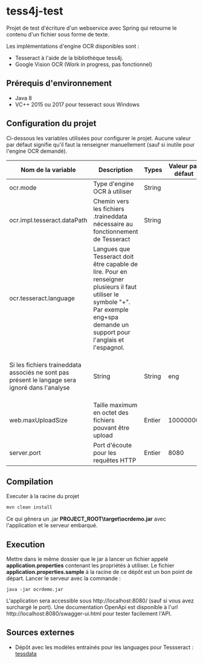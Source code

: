 # tess4j-test
Projet de test d'écriture d'un webservice avec Spring qui retourne le contenu d'un fichier sous forme de texte.

Les implémentations d'engine OCR disponibles sont :
* Tesseract à l'aide de la bibliothèque tess4j.
* Google Vision OCR (Work in progress, pas fonctionnel)

## Prérequis d'environnement

* Java 8
* VC++ 2015 ou 2017 pour tesseract sous Windows

## Configuration du projet

Ci-dessous les variables utilisées pour configurer le projet. Aucune valeur par défaut signifie qu'il faut la renseigner manuellement (sauf si inutile pour l'engine OCR demandé).

| Nom de la variable | Description                                                                 | Types   |Valeur par défaut | Valeurs possibles|
|--------------------|-----------------------------------------------------------------------------|---------|------------------|------------------|
| ocr.mode           | Type d'engine OCR à utiliser                                                | String  |                  | tesseract, google_vision       |
| ocr.impl.tesseract.dataPath  | Chemin vers les fichiers .traineddata nécessaire au fonctionnement de Tesseract    | String  |                  |                  |                  
|ocr.tesseract.language | Langues que Tesseract doit être capable de lire. Pour en renseigner plusieurs il faut utiliser le symbole "+". Par exemple eng+spa demande un support pour l'anglais et l'espagnol.
Si les fichiers traineddata associés ne sont pas présent le langage sera ignoré dans l'analyse | String | String |eng | En fonction des fichiers .traineddata à disposition. Se référer à [tessdata](https://github.com/tesseract-ocr/tessdata)
| web.maxUploadSize      | Taille maximum en octet des fichiers pouvant être upload                  | Entier  | 10000000                 |                  |
|server.port| Port d'écoute pour les requêtes HTTP|Entier|8080

## Compilation

Executer à la racine du projet 
```java
mvn clean install
```

Ce qui gênera un .jar  **PROJECT_ROOT\target\ocrdemo.jar** avec l'application et le serveur embarqué.

## Execution

Mettre dans le même dossier que le jar à lancer un fichier appelé **application.properties** contenant les propriétés à utiliser. Le fichier **application.properties.sample** à la racine de ce dépôt est un bon point de départ. Lancer le serveur avec la commande :
```
java -jar ocrdemo.jar
```

L'application sera accessible sous http://localhost:8080/ (sauf si vous avez surchargé le port).
Une documentation OpenApi est disponible à l'url http://localhost:8080/swagger-ui.html pour tester facilement l'API.


## Sources externes
* Dépôt avec les modèles entrainés pour les languages pour Tessseract : [tessdata](https://github.com/tesseract-ocr/tessdata)